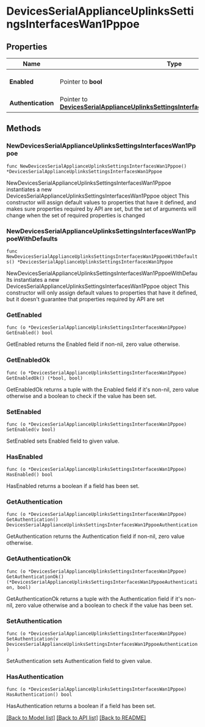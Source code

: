 # DevicesSerialApplianceUplinksSettingsInterfacesWan1Pppoe

## Properties

Name | Type | Description | Notes
------------ | ------------- | ------------- | -------------
**Enabled** | Pointer to **bool** | Whether PPPoE is enabled. | [optional] 
**Authentication** | Pointer to [**DevicesSerialApplianceUplinksSettingsInterfacesWan1PppoeAuthentication**](DevicesSerialApplianceUplinksSettingsInterfacesWan1PppoeAuthentication.md) |  | [optional] 

## Methods

### NewDevicesSerialApplianceUplinksSettingsInterfacesWan1Pppoe

`func NewDevicesSerialApplianceUplinksSettingsInterfacesWan1Pppoe() *DevicesSerialApplianceUplinksSettingsInterfacesWan1Pppoe`

NewDevicesSerialApplianceUplinksSettingsInterfacesWan1Pppoe instantiates a new DevicesSerialApplianceUplinksSettingsInterfacesWan1Pppoe object
This constructor will assign default values to properties that have it defined,
and makes sure properties required by API are set, but the set of arguments
will change when the set of required properties is changed

### NewDevicesSerialApplianceUplinksSettingsInterfacesWan1PppoeWithDefaults

`func NewDevicesSerialApplianceUplinksSettingsInterfacesWan1PppoeWithDefaults() *DevicesSerialApplianceUplinksSettingsInterfacesWan1Pppoe`

NewDevicesSerialApplianceUplinksSettingsInterfacesWan1PppoeWithDefaults instantiates a new DevicesSerialApplianceUplinksSettingsInterfacesWan1Pppoe object
This constructor will only assign default values to properties that have it defined,
but it doesn't guarantee that properties required by API are set

### GetEnabled

`func (o *DevicesSerialApplianceUplinksSettingsInterfacesWan1Pppoe) GetEnabled() bool`

GetEnabled returns the Enabled field if non-nil, zero value otherwise.

### GetEnabledOk

`func (o *DevicesSerialApplianceUplinksSettingsInterfacesWan1Pppoe) GetEnabledOk() (*bool, bool)`

GetEnabledOk returns a tuple with the Enabled field if it's non-nil, zero value otherwise
and a boolean to check if the value has been set.

### SetEnabled

`func (o *DevicesSerialApplianceUplinksSettingsInterfacesWan1Pppoe) SetEnabled(v bool)`

SetEnabled sets Enabled field to given value.

### HasEnabled

`func (o *DevicesSerialApplianceUplinksSettingsInterfacesWan1Pppoe) HasEnabled() bool`

HasEnabled returns a boolean if a field has been set.

### GetAuthentication

`func (o *DevicesSerialApplianceUplinksSettingsInterfacesWan1Pppoe) GetAuthentication() DevicesSerialApplianceUplinksSettingsInterfacesWan1PppoeAuthentication`

GetAuthentication returns the Authentication field if non-nil, zero value otherwise.

### GetAuthenticationOk

`func (o *DevicesSerialApplianceUplinksSettingsInterfacesWan1Pppoe) GetAuthenticationOk() (*DevicesSerialApplianceUplinksSettingsInterfacesWan1PppoeAuthentication, bool)`

GetAuthenticationOk returns a tuple with the Authentication field if it's non-nil, zero value otherwise
and a boolean to check if the value has been set.

### SetAuthentication

`func (o *DevicesSerialApplianceUplinksSettingsInterfacesWan1Pppoe) SetAuthentication(v DevicesSerialApplianceUplinksSettingsInterfacesWan1PppoeAuthentication)`

SetAuthentication sets Authentication field to given value.

### HasAuthentication

`func (o *DevicesSerialApplianceUplinksSettingsInterfacesWan1Pppoe) HasAuthentication() bool`

HasAuthentication returns a boolean if a field has been set.


[[Back to Model list]](../README.md#documentation-for-models) [[Back to API list]](../README.md#documentation-for-api-endpoints) [[Back to README]](../README.md)


